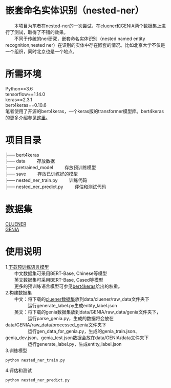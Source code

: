 # 嵌套命名实体识别（nested-ner）
&emsp;&emsp;本项目为笔者在nested-ner的一次尝试，在cluener和GENIA两个数据集上进行了测试，取得了不错的效果。</br>
&emsp;&emsp;不同于传统的ner研究，嵌套命名实体识别（nested named entity recognition,nested ner）在识别的实体中存在嵌套的情况。比如北京大学不仅是一个组织，同时北京也是一个地点。
# 所需环境
Python==3.6</br>
tensorflow==1.14.0</br>
keras==2.3.1</br>
bert4keras==0.10.6</br>
笔者使用了开源的bert4keras，一个keras版的transformer模型库。bert4keras的更多介绍参见[这里](https://github.com/bojone/bert4keras)。
# 项目目录
├── bert4keras</br>
├── data    存放数据</br>
├── pretrained_model    存放预训练模型</br>
├── save    存放已训练好的模型</br>
├── nested_ner_train.py    训练代码</br>
├── nested_ner_predict.py    评估和测试代码
# 数据集
[CLUENER](https://www.cluebenchmarks.com/introduce.html)</br>
[GENIA](http://www.geniaproject.org/genia-corpus/pos-annotation)
# 使用说明
1.[下载预训练语言模型](https://github.com/google-research/bert#pre-trained-models)</br>
&emsp;&emsp;中文数据集可采用BERT-Base, Chinese等模型</br>
&emsp;&emsp;英文数据集可采用BERT-Base, Cased等模型</br>
&emsp;&emsp;更多的预训练语言模型可参见[bert4keras](https://github.com/bojone/bert4keras)给出的权重。</br>
2.构建数据集</br>
&emsp;&emsp;中文：将下载的[cluener数据集](https://storage.googleapis.com/cluebenchmark/tasks/cluener_public.zip)放到data/cluener/raw_data文件夹下</br>
&emsp;&emsp;&emsp;&emsp;&emsp;运行generate_label.py生成entity_label.json</br>
&emsp;&emsp;英文：将下载的genia数据集放到data/GENIA/raw_data/genia文件夹下，</br>
&emsp;&emsp;&emsp;&emsp;&emsp;运行parse_genia.py，生成的数据将会放在data/GENIA/raw_data/processed_genia文件夹下</br>
&emsp;&emsp;&emsp;&emsp;&emsp;运行gen_data_for_genia.py，生成的genia_train.json、genia_dev.json、genia_test.json数据会放在data/GENIA/data文件夹下</br>
&emsp;&emsp;&emsp;&emsp;&emsp;运行generate_label.py，生成entity_label.json</br>
3.训练模型</br>
```
python nested_ner_train.py
```
4.评估和测试</br>
```
python nested_ner_predict.py
```
